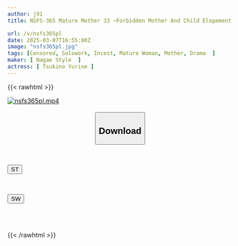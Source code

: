 ```yaml
---
author: j91
title: NSFS-365 Mature Mother 33 ~Forbidden Mother And Child Elopement Sex~ Yurine Tsukino

url: /v/nsfs365pl
date: 2025-03-07T16:55:00Z
image: "nsfs365pl.jpg"
tags: [Censored, Solowork, Incest, Mature Woman, Mother, Drama	]
maker: [ Nagae Style  ]
actress: [ Tsukino Yurine ]
---
```



{{< rawhtml >}}

<div class="video" data-videoid="BBAzYwLemvSyxz2">
    <a href="javascript:;">
        <img src="/v/nsfs365pl/nsfs365pl.jpg" width="WIDTH" height="HEIGHT" alt="nsfs365pl.mp4" loading="lazy">
    </a>
</div>

<script type="text/javascript" src="https://j91.asia/asset/on-demand-st.js"></script>

<br>
  <link rel="stylesheet" href="https://j91.asia/asset/bs5.css">
  
  <center>
  <button class="btn btn-primary" type="button" data-bs-toggle="collapse" data-bs-target=".multi-collapse" aria-expanded="false" aria-controls="multiCollapseExample1 multiCollapseExample2"><h2>Download</h2></button></center>
</p>
<div class="row">
  <div class="col">
    <div class="collapse multi-collapse" id="multiCollapseExample1">
      <div class="card card-body">
	      	      <br>
<div class="buttons">  
<p><a href="/v/nsfs365pl/st.html" target="_blank"><button class="btn-hover color-3"><i class="fa fa-download"></i> ST</button></a></p></div>
    </div>
  </div>
</div>
  <div class="col">
    <div class="collapse multi-collapse" id="multiCollapseExample2">
      <div class="card card-body">
	      <br>
<div class="buttons">
<p><a href="/v/nsfs365pl/sw.html" target="_blank"><button class="btn-hover color-2"><i class="fa fa-download"></i> SW</button></a></p></div>
<br><br>
      </div>
    </div>
  </div>
</div>

{{< /rawhtml >}}